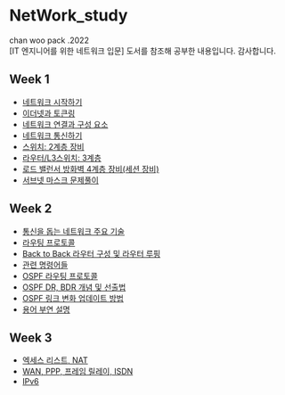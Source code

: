 # NetWork_study
chan woo pack .2022 
<br>
[IT 엔지니어를 위한 네트워크 입문] 도서를 참조해 공부한 내용입니다. 감사합니다.

## Week 1 

- [네트워크 시작하기](https://github.com/chanW-pack/NetWork_study/blob/main/Week%201/1_1%20%EB%84%A4%ED%8A%B8%EC%9B%8C%ED%81%AC%20%EC%8B%9C%EC%9E%91%ED%95%98%EA%B8%B0.md) 
- [이더넷과 토큰링](https://github.com/chanW-pack/NetWork_study/blob/main/Week%201/1_2%20%EC%9D%B4%EB%8D%94%EB%84%B7%EA%B3%BC%20%ED%86%A0%ED%81%B0%EB%A7%81.md) 
- [네트워크 연결과 구성 요소](https://github.com/chanW-pack/NetWork_study/blob/main/Week%201/1_3%20%EB%84%A4%ED%8A%B8%EC%9B%8C%ED%81%AC%20%EC%97%B0%EA%B2%B0%EA%B3%BC%20%EA%B5%AC%EC%84%B1%20%EC%9A%94%EC%86%8C.md) 
- [네트워크 통신하기](https://github.com/chanW-pack/NetWork_study/blob/main/Week%201/1_4%20%EB%84%A4%ED%8A%B8%EC%9B%8C%ED%81%AC%20%ED%86%B5%EC%8B%A0%ED%95%98%EA%B8%B0.md) 
- [스위치: 2계층 장비](https://github.com/chanW-pack/NetWork_study/blob/main/Week%201/1_5%20%EC%8A%A4%EC%9C%84%EC%B9%98_2%EA%B3%84%EC%B8%B5%20%EC%9E%A5%EB%B9%84.md) 
- [라우터/L3스위치: 3계층](https://github.com/chanW-pack/NetWork_study/blob/main/Week%201/1_6%20%EB%9D%BC%EC%9A%B0%ED%84%B0_L3%20%EC%8A%A4%EC%9C%84%EC%B9%98_3%EA%B3%84%EC%B8%B5%20%EC%9E%A5%EB%B9%84.md) 
- [로드 밸런서 방화벽 4계층 장비(세션 장비)](https://github.com/chanW-pack/NetWork_study/blob/main/Week%201/1_7%20%EB%A1%9C%EB%93%9C%20%EB%B0%B8%EB%9F%B0%EC%84%9C%20%EB%B0%A9%ED%99%94%EB%B2%BD%204%EA%B3%84%EC%B8%B5%20%EC%9E%A5%EB%B9%84(%EC%84%B8%EC%85%98%20%EC%9E%A5%EB%B9%84).md) 
- [서브넷 마스크 문제풀이](https://github.com/chanW-pack/NetWork_study/blob/main/Week%201/%EC%84%9C%EB%B8%8C%EB%84%B7%20%EB%A7%88%EC%8A%A4%ED%81%AC%20%EB%AC%B8%EC%A0%9C%ED%92%80%EC%9D%B4.md) 

## Week 2

- [통신을 돕는 네트워크 주요 기술](https://github.com/chanW-pack/NetWork_study/blob/main/Week%202/Ch_7%20%ED%86%B5%EC%8B%A0%EC%9D%84%20%EB%8F%95%EB%8A%94%20%EB%84%A4%ED%8A%B8%EC%9B%8C%ED%81%AC%20%EC%A3%BC%EC%9A%94%20%EA%B8%B0%EC%88%A0.md) 
- [라우팅 프로토콜](https://github.com/chanW-pack/NetWork_study/blob/main/Week%202/Ch_8%20%EB%9D%BC%EC%9A%B0%ED%8C%85%20%ED%94%84%EB%A1%9C%ED%86%A0%EC%BD%9C.md) 
- [Back to Back 라우터 구성 및 라우터 루핑](https://github.com/chanW-pack/NetWork_study/blob/main/Week%202/Ch_9%20Back%20to%20Back%20%EB%9D%BC%EC%9A%B0%ED%84%B0%20%EA%B5%AC%EC%84%B1%20%EB%B0%8F%20%EB%9D%BC%EC%9A%B0%ED%84%B0%20%EB%A3%A8%ED%95%91.md) 
- [관련 명령어들](https://github.com/chanW-pack/NetWork_study/blob/main/Week%202/Ch_9_a%20%EA%B4%80%EB%A0%A8%20%EB%AA%85%EB%A0%B9%EC%96%B4%EB%93%A4.md) 
- [OSPF 라우팅 프로토콜](https://github.com/chanW-pack/NetWork_study/blob/main/Week%202/OSPF%20%EB%9D%BC%EC%9A%B0%ED%8C%85%20%ED%94%84%EB%A1%9C%ED%86%A0%EC%BD%9C.md) 
- [OSPF DR, BDR 개념 및 선출법](https://github.com/chanW-pack/NetWork_study/blob/main/Week%202/OSPF%20DR%2C%20BDR%20%EA%B0%9C%EB%85%90%20%EB%B0%8F%20%EC%84%A0%EC%B6%9C%EB%B2%95.md) 
- [OSPF 링크 변화 업데이트 방법](https://github.com/chanW-pack/NetWork_study/blob/main/Week%202/OSPF%20%EB%A7%81%ED%81%AC%20%EB%B3%80%ED%99%94%20%EC%97%85%EB%8D%B0%EC%9D%B4%ED%8A%B8%20%EB%B0%A9%EB%B2%95.md)
- [용어 부연 설명](https://github.com/chanW-pack/NetWork_study/blob/main/Week%202/%EC%9A%A9%EC%96%B4%20%EB%B6%80%EC%97%B0%20%EC%84%A4%EB%AA%85.md)

## Week 3

- [엑세스 리스트, NAT](https://github.com/chanW-pack/NetWork_study/blob/main/Week%203/3_1%20%EC%97%91%EC%84%B8%EC%8A%A4%20%EB%A6%AC%EC%8A%A4%ED%8A%B8%2C%20NAT.md) 
- [WAN, PPP, 프레임 릴레이, ISDN](https://github.com/chanW-pack/NetWork_study/blob/main/Week%203/3_2%20WAN%2C%20PPP%2C%20%ED%94%84%EB%A0%88%EC%9E%84%20%EB%A6%B4%EB%A0%88%EC%9D%B4%2C%20ISDN.md)
- [IPv6](https://github.com/chanW-pack/NetWork_study/blob/main/Week%203/3_3%20IPv6.md)



